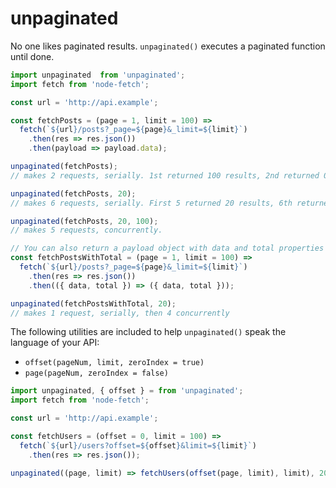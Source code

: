 # unpaginated

No one likes paginated results. `unpaginated()` executes a paginated function until done.

```js
import unpaginated  from 'unpaginated';
import fetch from 'node-fetch';

const url = 'http://api.example';

const fetchPosts = (page = 1, limit = 100) =>
  fetch(`${url}/posts?_page=${page}&_limit=${limit}`)
    .then(res => res.json())
    .then(payload => payload.data);

unpaginated(fetchPosts);
// makes 2 requests, serially. 1st returned 100 results, 2nd returned 0

unpaginated(fetchPosts, 20);
// makes 6 requests, serially. First 5 returned 20 results, 6th returned 0

unpaginated(fetchPosts, 20, 100);
// makes 5 requests, concurrently.

// You can also return a payload object with data and total properties set.
const fetchPostsWithTotal = (page = 1, limit = 100) =>
  fetch(`${url}/posts?_page=${page}&_limit=${limit}`)
    .then(res => res.json())
    .then(({ data, total }) => ({ data, total }));

unpaginated(fetchPostsWithTotal, 20);
// makes 1 request, serially, then 4 concurrently
```

The following utilities are included to help `unpaginated()` speak the language of your API:
  - `offset(pageNum, limit, zeroIndex = true)`
  - `page(pageNum, zeroIndex = false)`

```js
import unpaginated, { offset } = from 'unpaginated';
import fetch from 'node-fetch';

const url = 'http://api.example';

const fetchUsers = (offset = 0, limit = 100) =>
  fetch(`${url}/users?offset=${offset}&limit=${limit}`)
    .then(res => res.json());

unpaginated((page, limit) => fetchUsers(offset(page, limit), limit), 200);
```